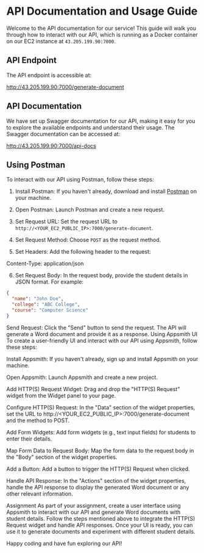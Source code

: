 # API Documentation and Usage Guide

Welcome to the API documentation for our service! This guide will walk you through how to interact with our API, which is running as a Docker container on our EC2 instance at `43.205.199.90:7000`.

## API Endpoint

The API endpoint is accessible at:

http://43.205.199.90:7000/generate-document


## API Documentation

We have set up Swagger documentation for our API, making it easy for you to explore the available endpoints and understand their usage. The Swagger documentation can be accessed at:

http://43.205.199.90:7000/api-docs


## Using Postman

To interact with our API using Postman, follow these steps:

1. Install Postman: If you haven't already, download and install [Postman](https://www.postman.com/downloads/) on your machine.

2. Open Postman: Launch Postman and create a new request.

3. Set Request URL: Set the request URL to `http://<YOUR_EC2_PUBLIC_IP>:7000/generate-document`.

4. Set Request Method: Choose `POST` as the request method.

5. Set Headers: Add the following header to the request:

Content-Type: application/json

6. Set Request Body: In the request body, provide the student details in JSON format. For example:

```json
{
  "name": "John Doe",
  "college": "ABC College",
  "course": "Computer Science"
}
```

Send Request: Click the "Send" button to send the request. The API will generate a Word document and provide it as a response.
Using Appsmith UI
To create a user-friendly UI and interact with our API using Appsmith, follow these steps:

Install Appsmith: If you haven't already, sign up and install Appsmith on your machine.

Open Appsmith: Launch Appsmith and create a new project.

Add HTTP(S) Request Widget: Drag and drop the "HTTP(S) Request" widget from the Widget panel to your page.

Configure HTTP(S) Request: In the "Data" section of the widget properties, set the URL to http://<YOUR_EC2_PUBLIC_IP>:7000/generate-document and the method to POST.

Add Form Widgets: Add form widgets (e.g., text input fields) for students to enter their details.

Map Form Data to Request Body: Map the form data to the request body in the "Body" section of the widget properties.

Add a Button: Add a button to trigger the HTTP(S) Request when clicked.

Handle API Response: In the "Actions" section of the widget properties, handle the API response to display the generated Word document or any other relevant information.

Assignment
As part of your assignment, create a user interface using Appsmith to interact with our API and generate Word documents with student details. Follow the steps mentioned above to integrate the HTTP(S) Request widget and handle API responses. Once your UI is ready, you can use it to generate documents and experiment with different student details.

Happy coding and have fun exploring our API!
